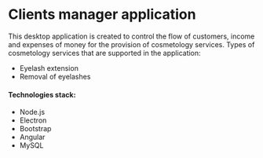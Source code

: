 # Clients manager application

This desktop application is created to control the flow of customers, income and expenses of money for the provision of cosmetology services.
Types of cosmetology services that are supported in the application:

* Eyelash extension
* Removal of eyelashes

#### Technologies stack:

* Node.js
* Electron
* Bootstrap
* Angular
* MySQL

